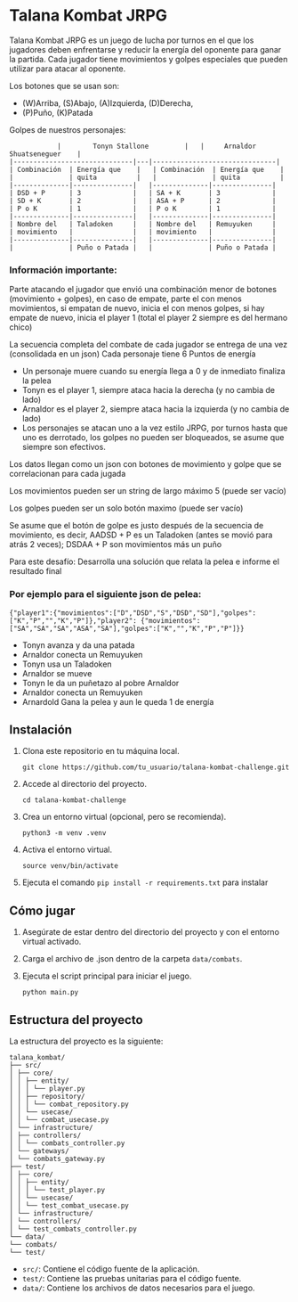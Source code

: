 # Talana Kombat JRPG

Talana Kombat JRPG es un juego de lucha por turnos en el que los jugadores deben enfrentarse y reducir la energía del oponente para ganar la partida. Cada jugador tiene movimientos y golpes especiales que pueden utilizar para atacar al oponente.

Los botones que se usan son:
- (W)Arriba, (S)Abajo, (A)Izquierda, (D)Derecha, 
- (P)Puño, (K)Patada 

Golpes de nuestros personajes:
```
            |        Tonyn Stallone         |   |     Arnaldor Shuatseneguer    |
|------------------------------|---|-------------------------------|
| Combinación  | Energía que    |   | Combinación  | Energía que    |
|              | quita          |   |              | quita          |
|--------------|---------------|   |--------------|---------------|
| DSD + P      | 3             |   | SA + K       | 3             |
| SD + K       | 2             |   | ASA + P      | 2             |
| P o K        | 1             |   | P o K        | 1             |
|--------------|---------------|   |--------------|---------------|
| Nombre del   | Taladoken     |   | Nombre del   | Remuyuken     |
| movimiento   |               |   | movimiento   |               |
|--------------|---------------|   |--------------|---------------|
|              | Puño o Patada |   |              | Puño o Patada |
```

### Información importante: 
Parte atacando el jugador que envió una combinación menor de botones (movimiento + golpes), en caso de empate, parte el con menos movimientos, si empatan de nuevo, inicia el con menos golpes, si hay empate de nuevo, inicia el player 1 (total el player 2 siempre es del hermano chico) 

La secuencia completa del combate de cada jugador se entrega de una vez (consolidada en un json) 
Cada personaje tiene 6 Puntos de energía 
- Un personaje muere cuando su energía llega a 0 y de inmediato finaliza la pelea
- Tonyn es el player 1, siempre ataca hacia la derecha (y no cambia de lado)
- Arnaldor es el player 2, siempre ataca hacia la izquierda (y no cambia de lado)
- Los personajes se atacan uno a la vez estilo JRPG, por turnos hasta que uno es derrotado, los golpes no pueden ser bloqueados, se asume que siempre son efectivos. 

Los datos llegan como un json con botones de movimiento y golpe que se correlacionan para cada jugada 

Los movimientos pueden ser un string de largo máximo 5 (puede ser vacío) 

Los golpes pueden ser un solo botón maximo (puede ser vacío) 

Se asume que el botón de golpe es justo después de la secuencia de movimiento, es decir, AADSD + P es un Taladoken (antes se movió para atrás 2 veces); DSDAA + P son movimientos más un puño 

Para este desafío: Desarrolla una solución que relata la pelea e informe el resultado final

### Por ejemplo para el siguiente json de pelea: 

```
{"player1":{"movimientos":["D","DSD","S","DSD","SD"],"golpes":["K","P","","K","P"]},"player2": {"movimientos":["SA","SA","SA","ASA","SA"],"golpes":["K","","K","P","P"]}} 
```

- Tonyn avanza y da una patada
- Arnaldor conecta un Remuyuken
- Tonyn usa un Taladoken
- Arnaldor se mueve 
- Tonyn le da un puñetazo al pobre Arnaldor
- Arnaldor conecta un Remuyuken
- Arnardold Gana la pelea y aun le queda 1 de energía

## Instalación

1. Clona este repositorio en tu máquina local.

    ```git clone https://github.com/tu_usuario/talana-kombat-challenge.git```

2. Accede al directorio del proyecto.

    ```cd talana-kombat-challenge```

3. Crea un entorno virtual (opcional, pero se recomienda).

    ```python3 -m venv .venv```

4. Activa el entorno virtual.

    ```source venv/bin/activate```

5. Ejecuta el comando ```pip install -r requirements.txt``` para instalar

## Cómo jugar

1. Asegúrate de estar dentro del directorio del proyecto y con el entorno virtual activado.

2. Carga el archivo de .json dentro de la carpeta `data/combats`.

3. Ejecuta el script principal para iniciar el juego.

    ```python main.py```



## Estructura del proyecto

La estructura del proyecto es la siguiente:


```
talana_kombat/
├── src/
│ ├── core/
│ │ ├── entity/
│ │ │ └── player.py
│ │ ├── repository/
│ │ │ └── combat_repository.py
│ │ └── usecase/
│ │ └── combat_usecase.py
│ └── infrastructure/
│ ├── controllers/
│ │ └── combats_controller.py
│ └── gateways/
│ └── combats_gateway.py
├── test/
│ ├── core/
│ │ ├── entity/
│ │ │ └── test_player.py
│ │ └── usecase/
│ │ └── test_combat_usecase.py
│ └── infrastructure/
│ └── controllers/
│ └── test_combats_controller.py
└── data/
└── combats/
└── test/
```

- `src/`: Contiene el código fuente de la aplicación.
- `test/`: Contiene las pruebas unitarias para el código fuente.
- `data/`: Contiene los archivos de datos necesarios para el juego.
